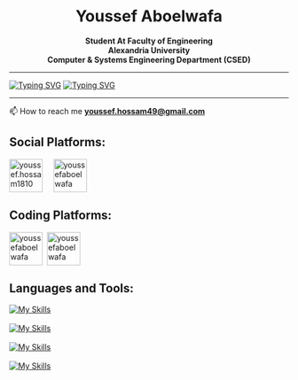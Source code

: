 
<h1 align="center">Youssef Aboelwafa</h1>
<p align="center" font-size="30px"><strong>Student At Faculty of Engineering </br> Alexandria University </br> Computer & Systems Engineering Department (CSED)</strong></p>

<hr>

[![Typing SVG](https://readme-typing-svg.herokuapp.com?size=30&duration=3000&center=true&vCenter=true&multiline=true&width=1000&repeat=false&lines=Junior+ML+Engineer)](https://git.io/typing-svg)
[![Typing SVG](https://readme-typing-svg.herokuapp.com?size=30&duration=3000&center=true&vCenter=true&multiline=true&width=1000&repeat=false&lines=Passionate+about+Machine+Learning+and+Deep+Learning)](https://git.io/typing-svg)

<hr>

 📫 How to reach me **youssef.hossam49@gmail.com**

<h2 align="left">Social Platforms:</h2>
<p align="left">
<a href="https://fb.com/youssef.hossam1810" target="blank"><img align="center" src="https://raw.githubusercontent.com/rahuldkjain/github-profile-readme-generator/master/src/images/icons/Social/facebook.svg" alt="youssef.hossam1810" height="60" width="60" /></a>&nbsp;&nbsp;&nbsp;&nbsp;
<a href="https://linkedin.com/in/youssefaboelwafa" target="blank"><img align="center" src="https://raw.githubusercontent.com/rahuldkjain/github-profile-readme-generator/master/src/images/icons/Social/linked-in-alt.svg" alt="youssefaboelwafa" height="60" width="60" /></a>&nbsp;
</p>

<h2 align="left">Coding Platforms:</h2>
<p align="left">
 <a href="https://www.leetcode.com/youssefaboelwafa" target="blank"><img align="center" src="https://raw.githubusercontent.com/rahuldkjain/github-profile-readme-generator/master/src/images/icons/Social/leet-code.svg" alt="youssefaboelwafa" height="60" width="60" /></a>&nbsp;
<a href="https://kaggle.com/youssefaboelwafa" target="blank"><img align="center" src="https://raw.githubusercontent.com/rahuldkjain/github-profile-readme-generator/master/src/images/icons/Social/kaggle.svg" alt="youssefaboelwafa" height="60" width="60" /></a>
</p>

<h2 align="left">Languages and Tools:</h2>

[![My Skills](https://skillicons.dev/icons?i=python,pytorch,tensorflow)](https://skillicons.dev) 
</br></br>
[![My Skills](https://skillicons.dev/icons?i=java,scala,javascript,ts,c,cpp)](https://skillicons.dev)
</br></br>
[![My Skills](https://skillicons.dev/icons?i=mysql,spring,angular,html,css,bootstrap,androidstudio)](https://skillicons.dev)
</br></br>
[![My Skills](https://skillicons.dev/icons?i=git,github,linux,bash,aws,azure,arduino)](https://skillicons.dev)

